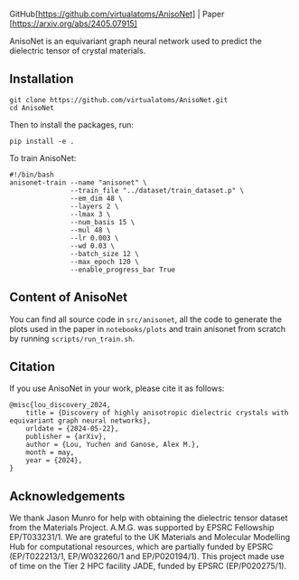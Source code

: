 GitHub[https://github.com/virtualatoms/AnisoNet] | Paper [https://arxiv.org/abs/2405.07915]

AnisoNet is an equivariant graph neural network used to predict the dielectric tensor of crystal materials.

## Installation
```
git clone https://github.com/virtualatoms/AnisoNet.git
cd AnisoNet
```
Then to install the packages, run:
```
pip install -e .
```
To train AnisoNet:
```
#!/bin/bash
anisonet-train --name "anisonet" \
               --train_file "../dataset/train_dataset.p" \
               --em_dim 48 \
               --layers 2 \
               --lmax 3 \
               --num_basis 15 \
               --mul 48 \
               --lr 0.003 \
               --wd 0.03 \
               --batch_size 12 \
               --max_epoch 120 \
               --enable_progress_bar True
```

## Content of AnisoNet
You can find all source code in `src/anisonet`, all the code to generate the plots used in the paper in `notebooks/plots` and train anisonet from scratch by running `scripts/run_train.sh`.

## Citation
If you use AnisoNet in your work, please cite it as follows:
```
@misc{lou_discovery_2024,
	title = {Discovery of highly anisotropic dielectric crystals with equivariant graph neural networks},
	urldate = {2024-05-22},
	publisher = {arXiv},
	author = {Lou, Yuchen and Ganose, Alex M.},
	month = may,
	year = {2024},
}
```

## Acknowledgements
We thank Jason Munro for help with obtaining the dielectric tensor dataset from the Materials Project. A.M.G. was supported by EPSRC Fellowship EP/T033231/1. We are grateful to the UK Materials and Molecular Modelling Hub for computational resources, which are partially funded by EPSRC (EP/T022213/1, EP/W032260/1 and EP/P020194/1). This project made use of time on the Tier 2 HPC facility JADE, funded by EPSRC (EP/P020275/1).
